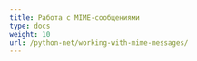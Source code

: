 ```yaml
---
title: Работа с MIME-сообщениями
type: docs
weight: 10
url: /python-net/working-with-mime-messages/
---
```


